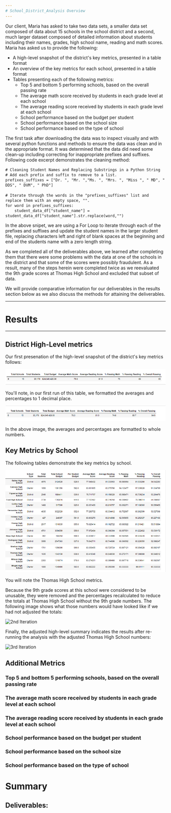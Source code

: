 ```yaml
---
# School_District_Analysis Overview
---
```

Our client, Maria has asked to take two data sets, a smaller data set composed of data about 15 schools in the school district and a second, much larger dataset composed of detailed information about students including their names, grades, high school name, reading and math scores.  Maria has asked us to provide the following:

* A high-level snapshot of the district's key metrics, presented in a table format
* An overview of the key metrics for each school, presented in a table format
* Tables presenting each of the following metrics:
    - Top 5 and bottom 5 performing schools, based on the overall passing rate
    - The average math score received by students in each grade level at each school
    - The average reading score received by students in each grade level at each school
    - School performance based on the budget per student
    - School performance based on the school size 
    - School performance based on the type of school

The first task after downloading the data was to inspect visually and with several python functions and methods to ensure the data was clean and in the appropriate format.  It was determined that the data did need some clean-up including correcting for inappropriate prefixes and suffixes.  Following code excerpt demonstrates the cleaning method:

```
# Cleaning Student Names and Replacing Substrings in a Python String
# Add each prefix and suffix to remove to a list.
prefixes_suffixes = ["Dr. ", "Mr. ","Ms. ", "Mrs. ", "Miss ", " MD", " DDS", " DVM", " PhD"]

# Iterate through the words in the "prefixes_suffixes" list and replace them with an empty space, "".
for word in prefixes_suffixes:
    student_data_df["student_name"] = student_data_df["student_name"].str.replace(word,"")
```

In the above snipet, we are using a For Loop to iterate through each of the prefixes and suffixes and update the student names in the larger student file, replacing characters left and right of blank spaces at the beginning and end of the students name with a zero length string.

As we completed all of the deliverables above, we learned after completing them that there were some problems with the data at one of the schools in the district and that some of the scores were possibly fraudulent.  As a result, many of the steps herein were completed twice as we reevaluated the 9th grade scores at Thomas High School and excluded that subset of data.

We will provide comparative information for our deliverables in the results section below as we also discuss the methods for attaining the deliverables.

---
# Results
---
## District High-Level metrics
Our first presenation of the high-level snapshot of the district's key metrics follows:

![HL District1](Resources/Dist_Summary_1.png)

You'll note, in our first run of this table, we formatted the averages and percentages to 1 decimal place.

![HL District2](Resources/Dist_Summary_2.png)

In the above image, the averages and percentages are formatted to whole numbers.

## Key Metrics by School

The following tables demonstrate the key metrics by school.

![First Iteration](Resources/OV_Schools_HL_Snapshot_1.png)

You will note the Thomas High School metrics.  

Because the 9th grade scores at this school were considered to be unusable, they were removed and the percentages recalculated to reduce the totals at Thomas High School without the 9th grade numbers.  The following image shows what those numbers would have looked like if we had not adjusted the totals:

![2nd Iteration](Resources/OV_Schools_HL_Snapshot_2.png)

Finally, the adjusted high-level summary indicates the results after re-running the analysis with the adjusted Thomas High School numbers:

![3rd Iteration](Resources/OV_Schools_Snapshot_3.png)

## Additional Metrics

### Top 5 and bottom 5 performing schools, based on the overall passing rate

### The average math score received by students in each grade level at each school

### The average reading score received by students in each grade level at each school

### School performance based on the budget per student

### School performance based on the school size 

### School performance based on the type of school

# Summary

## Deliverables:
